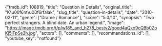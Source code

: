 {"tmdb_id": 108819, "title": "Question in Details", "original_title": "K\u00f6nt\u00f6rfalak", "slug_title": "question-in-details", "date": "2010-02-11", "genre": ["Drame / Romance"], "score": "5.0/10", "synopsis": "Two perfect strangers. A blind date. An urban legend.", "image": "https://image.tmdb.org/t/p/w185_and_h278_bestv2/goqd4aQko9cQBb0ZoKj5iFpSe2h.jpg", "actors": [], "comments": [], "recommandations_id": [], "youtube_key": "notfound"}